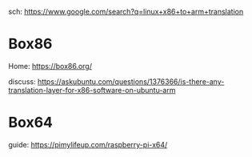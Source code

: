sch: https://www.google.com/search?q=linux+x86+to+arm+translation

# Box86
Home: https://box86.org/

discuss: https://askubuntu.com/questions/1376366/is-there-any-translation-layer-for-x86-software-on-ubuntu-arm

# Box64
guide: https://pimylifeup.com/raspberry-pi-x64/
